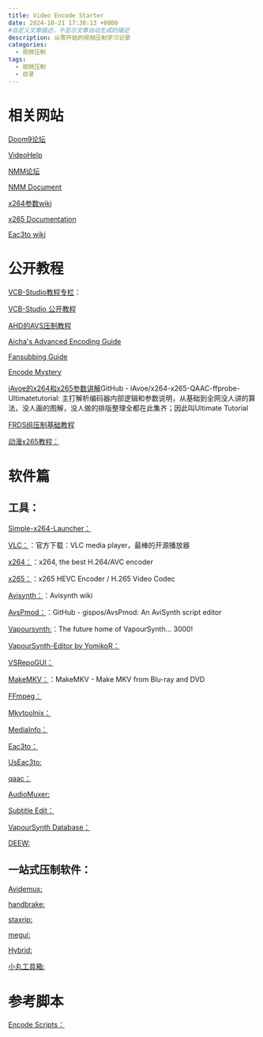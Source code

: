 ```yaml
---
title: Video Encode Starter
date: 2024-10-21 17:38:13 +0800
#自定义文章描述，不显示文章自动生成的描述
description: 从零开始的视频压制学习记录
categories:
  - 视频压制
tags:
  - 视频压制
  - 目录
---
```

# 相关网站
[Doom9论坛](https://forum.doom9.org/index.php)

[VideoHelp](https://www.videohelp.com)

[NMM论坛](https://www.nmm-hd.org/newbbs)

[NMM Document](https://www.nmm-hd.org/doc/%E9%A6%96%E9%A1%B5)

[x264参数wiki](https://en.wikibooks.org/wiki/MeGUI/x264_Settings)

[x265 Documentation](https://x265.readthedocs.io/en/latest)

[Eac3to wiki](https://en.wikibooks.org/wiki/Eac3to)

# 公开教程
[VCB-Studio教程专栏](https://vcb-s.nmm-hd.org)：

[VCB-Studio 公开教程](https://guides.vcb-s.com)

[AHD的AVS压制教程](https://encoding-guide.neocities.org)

[Aicha's Advanced Encoding Guide](https://silentaperture.gitlab.io/mdbook-guide)

[Fansubbing Guide](https://guide.encode.moe)

[Encode Mystery](https://guide.geeking.moe)

[iAvoe的x264和x265参数讲解](https://github.com/iAvoe/x264-x265-QAAC-ffprobe-Ultimatetutorial)GitHub - iAvoe/x264-x265-QAAC-ffprobe-Ultimatetutorial: 主打解析编码器内部逻辑和参数说明，从基础到全网没人讲的算法，没人画的图解，没人做的排版整理全都在此集齐；因此叫Ultimate Tutorial

[FRDS组压制基础教程](https://github.com/ted423/FXXS-Encode-Guide/blob/main/%E5%8E%8B%E5%88%B6%E5%9F%BA%E7%A1%80%E6%95%99%E7%A8%8B.md)

[动漫x265教程：](https://kokomins.wordpress.com/2019/10/10/anime-encoding-guide-for-x265-and-why-to-never-use-flac/)

# 软件篇
## 工具：
[Simple-x264-Launcher：](https://github.com/lordmulder/Simple-x264-Launcher)

[VLC：](https://www.videolan.org/vlc/)：官方下载：VLC media player，最棒的开源播放器

[x264：](https://www.videolan.org/developers/x264.html)：x264, the best H.264/AVC encoder 

[x265：](https://www.x265.org/)：x265 HEVC Encoder / H.265 Video Codec

[Avisynth：](http://avisynth.nl/index.php)：Avisynth wiki

[AvsPmod：](https://github.com/gispos/AvsPmod)：GitHub - gispos/AvsPmod: An AviSynth script editor

[Vapoursynth:](http://www.vapoursynth.com)：The future home of VapourSynth… 3000!

[VapourSynth-Editor by YomikoR：](https://github.com/YomikoR/VapourSynth-Editor/releases/)

[VSRepoGUI：](https://github.com/theChaosCoder/VSRepoGUI/releases)

[MakeMKV：](https://www.makemkv.com)：MakeMKV - Make MKV from Blu-ray and DVD

[FFmpeg：](https://ffmpeg.org)

[Mkvtoolnix：](https://mkvtoolnix.download)

[MediaInfo：](https://mediaarea.net/MediaInfo)

[Eac3to：](https://forum.doom9.org/showthread.php?t=125966)

[UsEac3to:](https://forum.doom9.org/showthread.php?t=145574)

[qaac：](https://github.com/nu774/qaac)

[AudioMuxer:](http://www.surroundbyus.com/sbu/viewtopic.php?p=788#p788)

[Subtitle Edit：](https://www.nikse.dk/subtitleedit)

[VapourSynth Database：](https://vsdb.top)

[DEEW:](https://pterclub.com/forums.php?action=viewtopic&forumid=44&topicid=6426)

## 一站式压制软件：
[Avidemux:](http://avidemux.sourceforge.net)

[handbrake:](https://handbrake.fr)

[staxrip:](https://github.com/staxrip/staxrip)

[megui:](https://sourceforge.net/projects/megui)

[Hybrid:](https://www.selur.de)

[小丸工具箱:](https://maruko.appinn.me)

# 参考脚本
[Encode Scripts：](https://git.concertos.live/OpusGang/EncodeScripts)